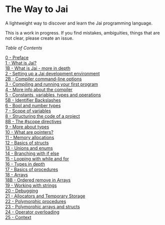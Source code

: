 # The Way to Jai
A lightweight way to discover and learn the Jai programming language.

This is a work in progress.
If you find mistakes, ambiguities, things that are not clear, please create an issue.

_Table of Contents_

   [0 -  Preface](https://github.com/Ivo-Balbaert/The_Way_to_Jai/blob/main/book/0_Preface.md)  
   [1 -  What is Jai?](https://github.com/Ivo-Balbaert/The_Way_to_Jai/blob/main/book/1_What_is_Jai.md)   
   [1B - What is Jai - more in depth](https://github.com/Ivo-Balbaert/The_Way_to_Jai/blob/main/book/1B_What_is_Jai%20-%20more%20in%20depth.md)   
   [2 -  Setting up a Jai development environment](https://github.com/Ivo-Balbaert/The_Way_to_Jai/blob/main/book/2_Setting_up_a_Jai_Development_Environment.md)  
   [2B - Compiler command-line options](https://github.com/Ivo-Balbaert/The_Way_to_Jai/blob/main/book/2B_Compiler_command_line_options.md)  
   [3 - Compiling and running your first program](https://github.com/Ivo-Balbaert/The_Way_to_Jai/blob/main/book/3_Compiling_and_running_your_first_program.md)  
   [4 - More info about the compiler](https://github.com/Ivo-Balbaert/The_Way_to_Jai/blob/main/book/4_More_info_about_the_compiler.md)  
   [5 - Constants, variables, types and operations](https://github.com/Ivo-Balbaert/The_Way_to_Jai/blob/main/book/5_Constants%2C%20variables%2C%20types%20and%20operations.md)  
   [5B - Identifier Backslashes](https://github.com/Ivo-Balbaert/The_Way_to_Jai/blob/main/book/5B_Identifier_Backslashes.md)   
   [6 - Bool and number types](https://github.com/Ivo-Balbaert/The_Way_to_Jai/blob/main/book/6_bool_and_number_types.md)  
   [7 - Scope of variables](https://github.com/Ivo-Balbaert/The_Way_to_Jai/blob/main/book/7_Scope_of_Variables.md)  
   [8 - Structuring the code of a project](https://github.com/Ivo-Balbaert/The_Way_to_Jai/blob/main/book/8_Structuring_the_code_of_a_project.md)  
   [8B - The #scope directives](https://github.com/Ivo-Balbaert/The_Way_to_Jai/blob/main/book/8B_The_scope_directives.md)    
   [9 - More about types](https://github.com/Ivo-Balbaert/The_Way_to_Jai/blob/main/book/9_More_about_types.md)  
   [10 - What are pointers?](https://github.com/Ivo-Balbaert/The_Way_to_Jai/blob/main/book/10_What_are_pointers.md)  
   [11 - Memory allocations](https://github.com/Ivo-Balbaert/The_Way_to_Jai/blob/main/book/11_Memory_allocations.md)  
   [12 - Basics of structs](https://github.com/Ivo-Balbaert/The_Way_to_Jai/blob/main/book/12_Basics%20of%20structs.md)    
   [13 - Unions and enums](https://github.com/Ivo-Balbaert/The_Way_to_Jai/blob/main/book/13_Unions%20and%20enums.md)     
   [14 - Branching with if else](https://github.com/Ivo-Balbaert/The_Way_to_Jai/blob/main/book/14_Branching_with_if_else.md)  
   [15 - Looping with while and for](https://github.com/Ivo-Balbaert/The_Way_to_Jai/blob/main/book/15_Looping%20with%20while%20and%20for.md)     
   [16 - Types in depth](https://github.com/Ivo-Balbaert/The_Way_to_Jai/blob/main/book/16_Types%20in%20depth.md)    
   [17 - Basics of procedures](https://github.com/Ivo-Balbaert/The_Way_to_Jai/blob/main/book/17_Basics%20of%20procedures.md)  
   [18 - Arrays](https://github.com/Ivo-Balbaert/The_Way_to_Jai/blob/main/book/18_Arrays.md)  
   [18B - Ordered remove in Arrays](https://github.com/Ivo-Balbaert/The_Way_to_Jai/blob/main/book/18B_Ordered%20remove%20in%20arrays.md)  
   [19 - Working with strings](https://github.com/Ivo-Balbaert/The_Way_to_Jai/blob/main/book/19_Working_with_Strings.md)  
   [20 - Debugging](https://github.com/Ivo-Balbaert/The_Way_to_Jai/blob/main/book/20_Debugging.md)    
   [21 - Allocators and Temporary Storage](https://github.com/Ivo-Balbaert/The_Way_to_Jai/blob/main/book/21_Allocators_and_Temporary_Storage.md)  
   [22 - Polymorphic procedures](https://github.com/Ivo-Balbaert/The_Way_to_Jai/blob/main/book/22_Polymorphic%20procedures.md)  
   [23 - Polymorphic arrays and structs](https://github.com/Ivo-Balbaert/The_Way_to_Jai/blob/main/book/23_Polymorphic%20arrays_and_structs.md)  
   [24 - Operator overloading](https://github.com/Ivo-Balbaert/The_Way_to_Jai/blob/main/book/24_Operator_Overloading.md)  
   [25 - Context](https://github.com/Ivo-Balbaert/The_Way_to_Jai/blob/main/book/25_Context.md)     
   
     
   


